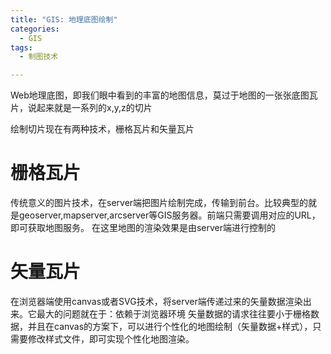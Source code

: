 ```yaml
---
title: "GIS: 地理底图绘制"
categories:
  - GIS
tags:
  - 制图技术

---
```


Web地理底图，即我们眼中看到的丰富的地图信息，莫过于地图的一张张底图瓦片，说起来就是一系列的x,y,z的切片

绘制切片现在有两种技术，栅格瓦片和矢量瓦片


# 栅格瓦片
传统意义的图片技术，在server端把图片绘制完成，传输到前台。比较典型的就是geoserver,mapserver,arcserver等GIS服务器。前端只需要调用对应的URL，即可获取地图服务。 
在这里地图的渲染效果是由server端进行控制的

# 矢量瓦片
在浏览器端使用canvas或者SVG技术，将server端传递过来的矢量数据渲染出来。它最大的问题就在于：依赖于浏览器环境
矢量数据的请求往往要小于栅格数据，并且在canvas的方案下，可以进行个性化的地图绘制（矢量数据+样式），只需要修改样式文件，即可实现个性化地图渲染。





